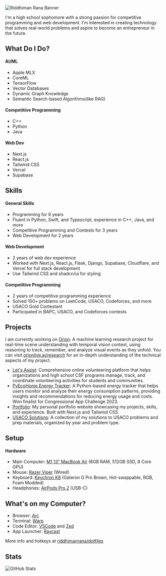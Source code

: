 <picture>
  <source type="image/avif" media="(prefers-color-scheme: dark)" srcset="./banners/riddhimanrana-dark.avif">
  <img alt="Riddhiman Rana Banner" loading="lazy" decoding="async" src="./banners/riddhimanrana-light.avif">
</picture>

I'm a high school sophomore with a strong passion for competitive programming and web development. I'm interested in creating technology that solves real-world problems and aspire to become an entrepreneur in the future.

## What Do I Do?

#### AI/ML
- Apple MLX
- CoreML
- TensorFlow
- Vector Databases
- Dynamic Graph Knowledge
- Semantic Search-based Algorithms(like RAG)

#### Competitive Programming
- C++
- Python
- Java

#### Web Dev
- Next.js
- React.js
- Tailwind CSS
- Vercel
- Supabase

## Skills

#### General Skills

- Programming for 8 years
- Fluent in Python, Swift, and Typescript, experience in C++, Java, and more
- Competitive Programming and Contests for 3 years
- Web Development for 2 years

#### Web Development

- 2 years of web dev experience
- Worked with Next.js, React.js, Flask, Django, Supabase, Cloudflare, and Vercel for full stack development
- Use Tailwind CSS and shadcn/ui for styling

#### Competitive Programming

- 2 years of competitive programming experience
- Solved 100+ problems on LeetCode, USACO, Codeforces, and more
- USACO Gold Contestant
- Participated in BAPC, USACO, and Codeforces contests

## Projects

I am currently working on [Orion](https://github.com/riddhimanrana/orion): A machine learning research project for real-time scene understanding with temporal vision context, using reasoning to track, remember, and analyze visual events as they unfold. You can visit [orionlive.ai/research](https://orionlive.ai/research) for an in-depth understanding of the technical aspects of my project.

- [Let's Assist](https://lets-assist.com): Comprehensive online volunteering platform that helps organizations and high school CSF programs manage, track, and coordinate volunteering activities for students and communities.
- [PyEcoHome Energy Tracker](https://github.com/riddhimanrana/PyEcoHome-Energy-Tracker): A Python-based energy tracker that helps users monitor and analyze their energy consumption patterns, providing insights and recommendations for reducing energy usage and costs. Won finalist for Congressional App Challenge 2023.
- [Portfolio](https://riddhimanrana.com): My personal portfolio website showcasing my projects, skills, and experience. Built with Next.js and Tailwind CSS.
- [USACO Solutions](https://github.com/riddhimanrana/usaco-solutions): A collection of my solutions to USACO problems and prep materials, organized by year and problem type.

## Setup

#### Hardware

- Main Computer: [M1 13" MacBook Air](https://support.apple.com/en-us/111883) (8GB RAM, 512GB SSD, 8 Core GPU)
- Mouse: [Razer Viper](https://mysupport.razer.com/app/answers/detail/a_id/3669/~/razer-viper-%7C-rz01-02550-support-%26-faqs) (Wired)
- Keyboard: [Keychron K8](https://www.keychron.com/products/keychron-k8-tenkeyless-wireless-mechanical-keyboard?variant=32018252955737) (Gateron G Pro Brown, Hot-swappable, RGB, Foam Modded)
- Headphones: [AirPods Pro 2](https://support.apple.com/en-us/111851) (USB-C)

## What's on my Computer?

- Browser: [Arc](https://arc.net/)
- Terminal: [Warp](https://warp.dev/)
- Code Editor: [VSCode](https://code.visualstudio.com/) and [Zed](https://zed.dev/)
- App Launcher: [Raycast](https://www.raycast.com/)

More info and hotkeys at [riddhimanrana/dotfiles](https://github.com/riddhimanrana/dotfiles)

## Stats

<picture>
  <source
    media="(prefers-color-scheme: dark)"
    srcset="https://github-profile-summary-cards.vercel.app/api/cards/profile-details?username=riddhimanrana&theme=github_dark">
  <img
    src="https://github-profile-summary-cards.vercel.app/api/cards/profile-details?username=riddhimanrana&theme=github"
    alt="GitHub Stats">
</picture>
